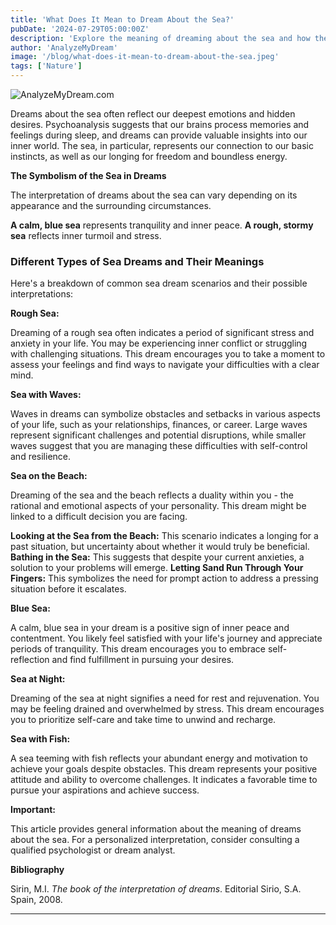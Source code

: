 ```yaml
---
title: 'What Does It Mean to Dream About the Sea?'
pubDate: '2024-07-29T05:00:00Z'
description: 'Explore the meaning of dreaming about the sea and how these dreams can reflect your emotions and inner state. Find out what the rough sea, the blue sea, and other scenarios represent.'
author: 'AnalyzeMyDream'
image: '/blog/what-does-it-mean-to-dream-about-the-sea.jpeg'
tags: ['Nature']
---
```


![AnalyzeMyDream.com](/blog/what-does-it-mean-to-dream-about-the-sea.jpeg)


Dreams about the sea often reflect our deepest emotions and hidden desires. Psychoanalysis suggests that our brains process memories and feelings during sleep, and dreams can provide valuable insights into our inner world. The sea, in particular, represents our connection to our basic instincts, as well as our longing for freedom and boundless energy.

**The Symbolism of the Sea in Dreams**

The interpretation of dreams about the sea can vary depending on its appearance and the surrounding circumstances. 

**A calm, blue sea** represents tranquility and inner peace.
**A rough, stormy sea** reflects inner turmoil and stress.

### Different Types of Sea Dreams and Their Meanings

Here's a breakdown of common sea dream scenarios and their possible interpretations:

**Rough Sea:**

Dreaming of a rough sea often indicates a period of significant stress and anxiety in your life. You may be experiencing inner conflict or struggling with challenging situations. This dream encourages you to take a moment to assess your feelings and find ways to navigate your difficulties with a clear mind.

**Sea with Waves:**

Waves in dreams can symbolize obstacles and setbacks in various aspects of your life, such as your relationships, finances, or career. Large waves represent significant challenges and potential disruptions, while smaller waves suggest that you are managing these difficulties with self-control and resilience.

**Sea on the Beach:**

Dreaming of the sea and the beach reflects a duality within you - the rational and emotional aspects of your personality. This dream might be linked to a difficult decision you are facing. 

**Looking at the Sea from the Beach:** This scenario indicates a longing for a past situation, but uncertainty about whether it would truly be beneficial. 
**Bathing in the Sea:**  This suggests that despite your current anxieties, a solution to your problems will emerge.
**Letting Sand Run Through Your Fingers:**  This symbolizes the need for prompt action to address a pressing situation before it escalates.

**Blue Sea:**

A calm, blue sea in your dream is a positive sign of inner peace and contentment. You likely feel satisfied with your life's journey and appreciate periods of tranquility. This dream encourages you to embrace self-reflection and find fulfillment in pursuing your desires.

**Sea at Night:**

Dreaming of the sea at night signifies a need for rest and rejuvenation. You may be feeling drained and overwhelmed by stress. This dream encourages you to prioritize self-care and take time to unwind and recharge. 

**Sea with Fish:**

A sea teeming with fish reflects your abundant energy and motivation to achieve your goals despite obstacles. This dream represents your positive attitude and ability to overcome challenges. It indicates a favorable time to pursue your aspirations and achieve success. 

**Important:**

This article provides general information about the meaning of dreams about the sea. For a personalized interpretation, consider consulting a qualified psychologist or dream analyst.

**Bibliography**

Sirin, M.I. *The book of the interpretation of dreams*. Editorial Sirio, S.A. Spain, 2008.

---